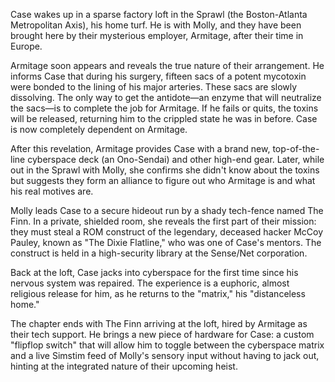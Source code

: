Case wakes up in a sparse factory loft in the Sprawl (the Boston-Atlanta Metropolitan Axis), his home turf. He is with Molly, and they have been brought here by their mysterious employer, Armitage, after their time in Europe.

Armitage soon appears and reveals the true nature of their arrangement. He informs Case that during his surgery, fifteen sacs of a potent mycotoxin were bonded to the lining of his major arteries. These sacs are slowly dissolving. The only way to get the antidote—an enzyme that will neutralize the sacs—is to complete the job for Armitage. If he fails or quits, the toxins will be released, returning him to the crippled state he was in before. Case is now completely dependent on Armitage.

After this revelation, Armitage provides Case with a brand new, top-of-the-line cyberspace deck (an Ono-Sendai) and other high-end gear. Later, while out in the Sprawl with Molly, she confirms she didn't know about the toxins but suggests they form an alliance to figure out who Armitage is and what his real motives are.

Molly leads Case to a secure hideout run by a shady tech-fence named The Finn. In a private, shielded room, she reveals the first part of their mission: they must steal a ROM construct of the legendary, deceased hacker McCoy Pauley, known as "The Dixie Flatline," who was one of Case's mentors. The construct is held in a high-security library at the Sense/Net corporation.

Back at the loft, Case jacks into cyberspace for the first time since his nervous system was repaired. The experience is a euphoric, almost religious release for him, as he returns to the "matrix," his "distanceless home."

The chapter ends with The Finn arriving at the loft, hired by Armitage as their tech support. He brings a new piece of hardware for Case: a custom "flipflop switch" that will allow him to toggle between the cyberspace matrix and a live Simstim feed of Molly's sensory input without having to jack out, hinting at the integrated nature of their upcoming heist.